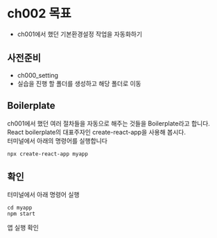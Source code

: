 # ch002 목표
- ch001에서 했던 기본환경설정 작업을 자동화하기

## 사전준비
- ch000_setting
- 실습을 진행 할 폴더를 생성하고 해당 폴더로 이동

## Boilerplate
ch001에서 했던 여러 절차들을 자동으로 해주는 것들을 Boilerplate라고 합니다.  
React boilerplate의 대표주자인 create-react-app을 사용해 봅시다.  
터미널에서 아래의 명령어를 실행합니다
```
npx create-react-app myapp 
```

## 확인
터미널에서 아래 명령어 실행
```
cd myapp
npm start
```
앱 실행 확인
